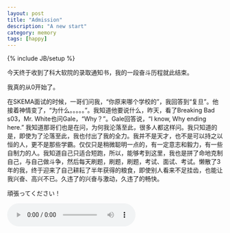 ```yaml
---
layout: post
title: "Admission"
description: "A new start"
category: memory
tags: [happy]
---
```

{% include JB/setup %}

今天终于收到了科大软院的录取通知书，我的一段奋斗历程就此结束。


  我真的从0开始了。
  
  
  在SKEMA面试的时候，一哥们问我，“你原来哪个学校的”，我回答到“复旦”。他接着神情变了，“为什么。。。。。”。我知道他要说什么，昨天，看了Breaking Bad s03，Mr. White也问Gale，“Why？”。Gale回答说，“I know, Why ending here.” 我知道那哥们也是在问，为何我沦落至此，很多人都这样问。我只知道的是，即使为了沦落至此，我也付出了我的全力。我并不是天才，也不是可以持之以恒的人，更不是那些学霸。仅仅只是稍微聪明一点的，有一定意志和毅力，有一些自制力的人。我知道自己只适合短跑，所以，能够考到这里，我也是拼了命地克制自己，与自己做斗争，然后每天刷题，刷题，刷题，考试、面试、考试。懒散了3年的我，终于迎来了自己耕耘了半年获得的粮食，即使别人看来不足挂齿，也能让我兴奋、高兴不已。久违了的兴奋与激动，久违了的畅快。
  
  
  頑張ってください！
  
  

 <audio src="http://m5.songtaste.com/201411231801/4cc700793c49c6e47c5f37d593249bfa/5/58/5852dc7f3f5338e8aed41985bcc0db00.mp3" controls="controls"></audio>
